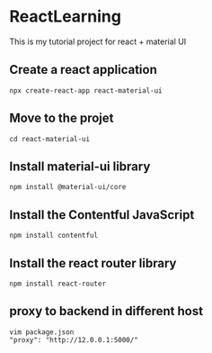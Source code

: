 # ReactLearning
This is my tutorial project for react + material UI

## Create a react application
```
npx create-react-app react-material-ui
```

## Move to the projet
```
cd react-material-ui
```

## Install material-ui library
```
npm install @material-ui/core
```

## Install the Contentful JavaScript
```
npm install contentful
```
## Install the react router library
```
npm install react-router
```
## proxy to backend in different host
```
vim package.json
"proxy": "http://12.0.0.1:5000/"
```
